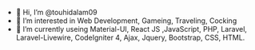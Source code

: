 - 👋 Hi, I’m @touhidalam09
- 👀 I’m interested in Web Development, Gameing, Traveling, Cocking
- 🌱 I’m currently useing Material-UI, React JS ,JavaScript, PHP, Laravel, Laravel-Livewire, CodeIgniter 4, Ajax, Jquery, Bootstrap, CSS, HTML.

